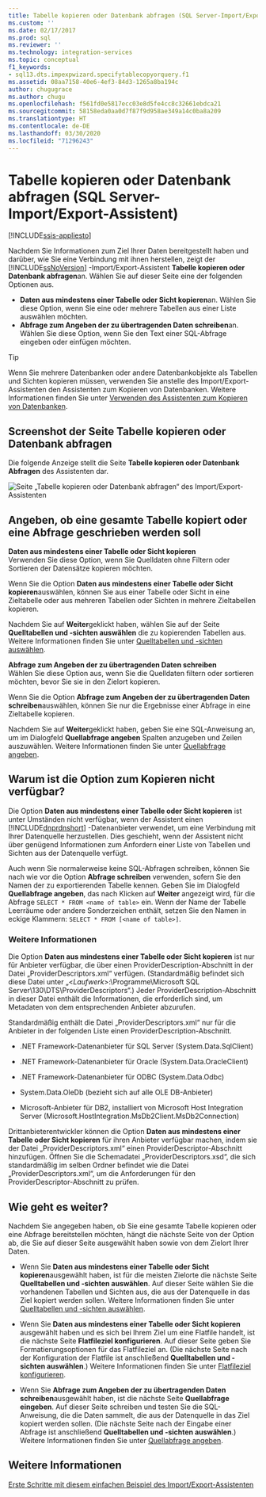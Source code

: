 ```yaml
---
title: Tabelle kopieren oder Datenbank abfragen (SQL Server-Import/Export-Assistent) | Microsoft-Dokumentation
ms.custom: ''
ms.date: 02/17/2017
ms.prod: sql
ms.reviewer: ''
ms.technology: integration-services
ms.topic: conceptual
f1_keywords:
- sql13.dts.impexpwizard.specifytablecopyorquery.f1
ms.assetid: 08aa7158-40e6-4ef3-84d3-1265a8ba194c
author: chugugrace
ms.author: chugu
ms.openlocfilehash: f561fd0e5817ecc03e8d5fe4cc8c32661ebdca21
ms.sourcegitcommit: 58158eda0aa0d7f87f9d958ae349a14c0ba8a209
ms.translationtype: HT
ms.contentlocale: de-DE
ms.lasthandoff: 03/30/2020
ms.locfileid: "71296243"
---
```

# <a name="specify-table-copy-or-query-sql-server-import-and-export-wizard"></a>Tabelle kopieren oder Datenbank abfragen (SQL Server-Import/Export-Assistent)

[!INCLUDE[ssis-appliesto](../../includes/ssis-appliesto-ssvrpluslinux-asdb-asdw-xxx.md)]


  Nachdem Sie Informationen zum Ziel Ihrer Daten bereitgestellt haben und darüber, wie Sie eine Verbindung mit ihnen herstellen, zeigt der [!INCLUDE[ssNoVersion](../../includes/ssnoversion-md.md)] -Import/Export-Assistent **Tabelle kopieren oder Datenbank abfragen**an. Wählen Sie auf dieser Seite eine der folgenden Optionen aus.
-   **Daten aus mindestens einer Tabelle oder Sicht kopieren**an. Wählen Sie diese Option, wenn Sie eine oder mehrere Tabellen aus einer Liste auswählen möchten.
-   **Abfrage zum Angeben der zu übertragenden Daten schreiben**an. Wählen Sie diese Option, wenn Sie den Text einer SQL-Abfrage eingeben oder einfügen möchten.
    
> [!TIP]
> Wenn Sie mehrere Datenbanken oder andere Datenbankobjekte als Tabellen und Sichten kopieren müssen, verwenden Sie anstelle des Import/Export-Assistenten den Assistenten zum Kopieren von Datenbanken. Weitere Informationen finden Sie unter [Verwenden des Assistenten zum Kopieren von Datenbanken](../../relational-databases/databases/use-the-copy-database-wizard.md).     
 
## <a name="screen-shot-of-the-specify-table-copy-or-query-page"></a>Screenshot der Seite Tabelle kopieren oder Datenbank abfragen    
 Die folgende Anzeige stellt die Seite **Tabelle kopieren oder Datenbank Abfragen** des Assistenten dar.    
    
 ![Seite „Tabelle kopieren oder Datenbank abfragen“ des Import/Export-Assistenten](../../integration-services/import-export-data/media/table-copy-or-query.png "Seite „Tabelle kopieren oder Datenbank abfragen“ des Import/Export-Assistenten")    
    
## <a name="specify-whether-to-copy-an-entire-table-or-write-a-query"></a>Angeben, ob eine gesamte Tabelle kopiert oder eine Abfrage geschrieben werden soll 
 **Daten aus mindestens einer Tabelle oder Sicht kopieren**    
 Verwenden Sie diese Option, wenn Sie Quelldaten ohne Filtern oder Sortieren der Datensätze kopieren möchten.   

Wenn Sie die Option **Daten aus mindestens einer Tabelle oder Sicht kopieren**auswählen, können Sie aus einer Tabelle oder Sicht in eine Zieltabelle oder aus mehreren Tabellen oder Sichten in mehrere Zieltabellen kopieren.

 Nachdem Sie auf **Weiter**geklickt haben, wählen Sie auf der Seite **Quelltabellen und -sichten auswählen** die zu kopierenden Tabellen aus. Weitere Informationen finden Sie unter [Quelltabellen und -sichten auswählen](../../integration-services/import-export-data/select-source-tables-and-views-sql-server-import-and-export-wizard.md).   
    
 **Abfrage zum Angeben der zu übertragenden Daten schreiben**    
 Wählen Sie diese Option aus, wenn Sie die Quelldaten filtern oder sortieren möchten, bevor Sie sie in den Zielort kopieren.    
    
Wenn Sie die Option **Abfrage zum Angeben der zu übertragenden Daten schreiben**auswählen, können Sie nur die Ergebnisse einer Abfrage in eine Zieltabelle kopieren.  

Nachdem Sie auf **Weiter**geklickt haben, geben Sie eine SQL-Anweisung an, um im Dialogfeld **Quellabfrage angeben** Spalten anzugeben und Zeilen auszuwählen. Weitere Informationen finden Sie unter [Quellabfrage angeben](../../integration-services/import-export-data/provide-a-source-query-sql-server-import-and-export-wizard.md).   
    
## <a name="why-isnt-the-copy-option-available"></a>Warum ist die Option zum Kopieren nicht verfügbar?    
 Die Option **Daten aus mindestens einer Tabelle oder Sicht kopieren** ist unter Umständen nicht verfügbar, wenn der Assistent einen [!INCLUDE[dnprdnshort](../../includes/dnprdnshort-md.md)] -Datenanbieter verwendet, um eine Verbindung mit Ihrer Datenquelle herzustellen. Dies geschieht, wenn der Assistent nicht über genügend Informationen zum Anfordern einer Liste von Tabellen und Sichten aus der Datenquelle verfügt. 
 
Auch wenn Sie normalerweise keine SQL-Abfragen schreiben, können Sie nach wie vor die Option **Abfrage schreiben** verwenden, sofern Sie den Namen der zu exportierenden Tabelle kennen. Geben Sie im Dialogfeld **Quellabfrage angeben**, das nach Klicken auf **Weiter** angezeigt wird, für die Abfrage `SELECT * FROM <name of table>` ein. Wenn der Name der Tabelle Leerräume oder andere Sonderzeichen enthält, setzen Sie den Namen in eckige Klammern: `SELECT * FROM [<name of table>]`.

### <a name="more-info"></a>Weitere Informationen
 Die Option **Daten aus mindestens einer Tabelle oder Sicht kopieren** ist nur für Anbieter verfügbar, die über einen ProviderDescription-Abschnitt in der Datei „ProviderDescriptors.xml“ verfügen. (Standardmäßig befindet sich diese Datei unter „\<*Laufwerk*>:\Programme\Microsoft SQL Server\130\DTS\ProviderDescriptors“.) Jeder ProviderDescription-Abschnitt in dieser Datei enthält die Informationen, die erforderlich sind, um Metadaten von dem entsprechenden Anbieter abzurufen.    
    
 Standardmäßig enthält die Datei „ProviderDescriptors.xml“ nur für die Anbieter in der folgenden Liste einen ProviderDescription-Abschnitt.    
    
-   .NET Framework-Datenanbieter für SQL Server (System.Data.SqlClient)    
    
-   .NET Framework-Datenanbieter für Oracle (System.Data.OracleClient)    
    
-   .NET Framework-Datenanbieter für ODBC (System.Data.Odbc)    
    
-    System.Data.OleDb (bezieht sich auf alle OLE DB-Anbieter)    
    
-   Microsoft-Anbieter für DB2, installiert von Microsoft Host Integration Server (Microsoft.HostIntegration.MsDb2Client.MsDb2Connection)    
    
 Drittanbieterentwickler können die Option **Daten aus mindestens einer Tabelle oder Sicht kopieren** für ihren Anbieter verfügbar machen, indem sie der Datei „ProviderDescriptors.xml“ einen ProviderDescriptor-Abschnitt hinzufügen. Öffnen Sie die Schemadatei „ProviderDescriptors.xsd“, die sich standardmäßig im selben Ordner befindet wie die Datei „ProviderDescriptors.xml“, um die Anforderungen für den ProviderDescriptor-Abschnitt zu prüfen.    
    
## <a name="whats-next"></a>Wie geht es weiter?    
 Nachdem Sie angegeben haben, ob Sie eine gesamte Tabelle kopieren oder eine Abfrage bereitstellen möchten, hängt die nächste Seite von der Option ab, die Sie auf dieser Seite ausgewählt haben sowie von dem Zielort Ihrer Daten.    
    
-   Wenn Sie **Daten aus mindestens einer Tabelle oder Sicht kopieren**ausgewählt haben, ist für die meisten Zielorte die nächste Seite **Quelltabellen und -sichten auswählen**. Auf dieser Seite wählen Sie die vorhandenen Tabellen und Sichten aus, die aus der Datenquelle in das Ziel kopiert werden sollen. Weitere Informationen finden Sie unter [Quelltabellen und -sichten auswählen](../../integration-services/import-export-data/select-source-tables-and-views-sql-server-import-and-export-wizard.md).    
    
-   Wenn Sie **Daten aus mindestens einer Tabelle oder Sicht kopieren** ausgewählt haben und es sich bei Ihrem Ziel um eine Flatfile handelt, ist die nächste Seite **Flatfileziel konfigurieren**. Auf dieser Seite geben Sie Formatierungsoptionen für das Flatfileziel an. (Die nächste Seite nach der Konfiguration der Flatfile ist anschließend **Quelltabellen und -sichten auswählen**.) Weitere Informationen finden Sie unter [Flatfileziel konfigurieren](../../integration-services/import-export-data/configure-flat-file-destination-sql-server-import-and-export-wizard.md).    
    
-   Wenn Sie **Abfrage zum Angeben der zu übertragenden Daten schreiben**ausgewählt haben, ist die nächste Seite **Quellabfrage eingeben**. Auf dieser Seite schreiben und testen Sie die SQL-Anweisung, die die Daten sammelt, die aus der Datenquelle in das Ziel kopiert werden sollen. (Die nächste Seite nach der Eingabe einer Abfrage ist anschließend **Quelltabellen und -sichten auswählen**.) Weitere Informationen finden Sie unter [Quellabfrage angeben](../../integration-services/import-export-data/provide-a-source-query-sql-server-import-and-export-wizard.md).

## <a name="see-also"></a>Weitere Informationen
[Erste Schritte mit diesem einfachen Beispiel des Import/Export-Assistenten](../../integration-services/import-export-data/get-started-with-this-simple-example-of-the-import-and-export-wizard.md)


